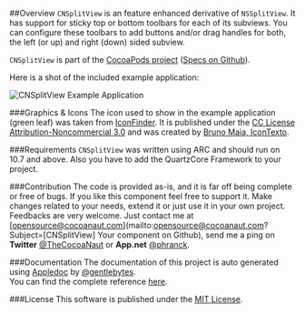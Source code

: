 ##Overview
`CNSplitView` is an feature enhanced derivative of `NSSplitView`. It has support for sticky top or bottom toolbars for each of its subviews. You can configure these toolbars to add buttons and/or drag handles for both, the left (or up) and right (down) sided subview.

`CNSplitView` is part of the [CocoaPods project](http://cocoapods.org) ([Specs on Github](https://github.com/CocoaPods/Specs)).


Here is a shot of the included example application:

![CNSplitView Example Application](https://dl.dropbox.com/u/34133216/WebImages/Github/CNSplitView-Example.png)


###Graphics & Icons
The icon used to show in the example application (green leaf) was taken from [IconFinder](http://www.iconfinder.com/icondetails/35391/256/garden_green_leaf_nature_organic_plant_icon). It is published under the [CC License Attribution-Noncommercial 3.0](http://creativecommons.org/licenses/by-nc/3.0/) and was created by [Bruno Maia, IconTexto](http://www.icontexto.com).


###Requirements
`CNSplitView` was written using ARC and should run on 10.7 and above. Also you have to add the QuartzCore Framework to your project.


###Contribution
The code is provided as-is, and it is far off being complete or free of bugs. If you like this component feel free to support it. Make changes related to your needs, extend it or just use it in your own project. Feedbacks are very welcome. Just contact me at [opensource@cocoanaut.com](mailto:opensource@cocoanaut.com?Subject=[CNSplitView] Your component on Github), send me a ping on **Twitter** [@TheCocoaNaut](http://twitter.com/TheCocoaNaut) or **App.net** [@phranck](https://alpha.app.net/phranck). 


###Documentation
The documentation of this project is auto generated using [Appledoc](http://gentlebytes.com/appledoc/) by [@gentlebytes](https://twitter.com/gentlebytes).<br />
You can find the complete reference [here](http://CNSplitView.cocoanaut.com/documentation/).


###License
This software is published under the [MIT License](http://cocoanaut.mit-license.org).
